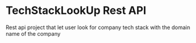 # TechStackLookUp Rest API

Rest api project that let user look for company tech stack with the domain name of the company
